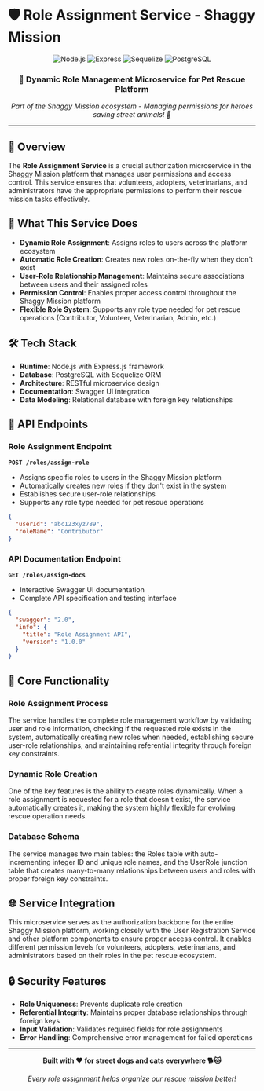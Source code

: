 # 🛡️ Role Assignment Service - Shaggy Mission

<div align="center">
  <img src="https://img.shields.io/badge/Node.js-339933?style=for-the-badge&logo=node.js&logoColor=white" alt="Node.js" />
  <img src="https://img.shields.io/badge/Express.js-000000?style=for-the-badge&logo=express&logoColor=white" alt="Express" />
  <img src="https://img.shields.io/badge/Sequelize-52B0E7?style=for-the-badge&logo=sequelize&logoColor=white" alt="Sequelize" />
  <img src="https://img.shields.io/badge/PostgreSQL-316192?style=for-the-badge&logo=postgresql&logoColor=white" alt="PostgreSQL" />
</div>

<div align="center">
  <h3>🚀 Dynamic Role Management Microservice for Pet Rescue Platform</h3>
  <p><em>Part of the Shaggy Mission ecosystem - Managing permissions for heroes saving street animals! 🐾</em></p>
</div>

---

## 🌟 Overview

The **Role Assignment Service** is a crucial authorization microservice in the Shaggy Mission platform that manages user permissions and access control. This service ensures that volunteers, adopters, veterinarians, and administrators have the appropriate permissions to perform their rescue mission tasks effectively.

## 🎯 What This Service Does

- **Dynamic Role Assignment**: Assigns roles to users across the platform ecosystem
- **Automatic Role Creation**: Creates new roles on-the-fly when they don't exist
- **User-Role Relationship Management**: Maintains secure associations between users and their assigned roles
- **Permission Control**: Enables proper access control throughout the Shaggy Mission platform
- **Flexible Role System**: Supports any role type needed for pet rescue operations (Contributor, Volunteer, Veterinarian, Admin, etc.)

## 🛠️ Tech Stack

- **Runtime**: Node.js with Express.js framework
- **Database**: PostgreSQL with Sequelize ORM
- **Architecture**: RESTful microservice design
- **Documentation**: Swagger UI integration
- **Data Modeling**: Relational database with foreign key relationships

## 📡 API Endpoints

### Role Assignment Endpoint
**`POST /roles/assign-role`**
- Assigns specific roles to users in the Shaggy Mission platform
- Automatically creates new roles if they don't exist in the system
- Establishes secure user-role relationships
- Supports any role type needed for pet rescue operations

```json
{
  "userId": "abc123xyz789",
  "roleName": "Contributor"
}
```

### API Documentation Endpoint  
**`GET /roles/assign-docs`**
- Interactive Swagger UI documentation
- Complete API specification and testing interface

```json
{
  "swagger": "2.0",
  "info": {
    "title": "Role Assignment API",
    "version": "1.0.0"
  }
}
```

## 🔧 Core Functionality

### Role Assignment Process
The service handles the complete role management workflow by validating user and role information, checking if the requested role exists in the system, automatically creating new roles when needed, establishing secure user-role relationships, and maintaining referential integrity through foreign key constraints.

### Dynamic Role Creation
One of the key features is the ability to create roles dynamically. When a role assignment is requested for a role that doesn't exist, the service automatically creates it, making the system highly flexible for evolving rescue operation needs.

### Database Schema
The service manages two main tables: the Roles table with auto-incrementing integer ID and unique role names, and the UserRole junction table that creates many-to-many relationships between users and roles with proper foreign key constraints.

## 🌐 Service Integration

This microservice serves as the authorization backbone for the entire Shaggy Mission platform, working closely with the User Registration Service and other platform components to ensure proper access control. It enables different permission levels for volunteers, adopters, veterinarians, and administrators based on their roles in the pet rescue ecosystem.

## 🔒 Security Features

- **Role Uniqueness**: Prevents duplicate role creation
- **Referential Integrity**: Maintains proper database relationships through foreign keys
- **Input Validation**: Validates required fields for role assignments
- **Error Handling**: Comprehensive error management for failed operations

---

<div align="center">
  <p><strong>Built with ❤️ for street dogs and cats everywhere 🐕🐱</strong></p>
  <p><em>Every role assignment helps organize our rescue mission better!</em></p>
</div>